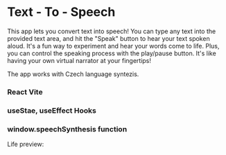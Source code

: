 # Text - To - Speech

This app lets you convert text into speech! You can type any text into the provided text area, and hit the "Speak" button to hear your text spoken aloud. It's a fun way to experiment and hear your words come to life. Plus, you can control the speaking process with the play/pause button. It's like having your own virtual narrator at your fingertips!

The app works with Czech language syntezis.

### React Vite

### useStae, useEffect Hooks

### window.speechSynthesis function

Life preview:
